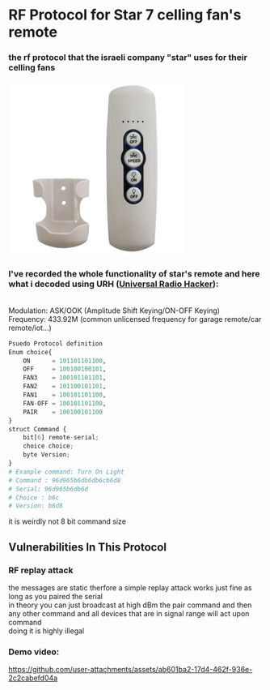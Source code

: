# RF Protocol for Star 7 celling fan's remote
### the rf protocol that the israeli company "star" uses for their celling fans
![](./images/remote.jpg "star remote control")


### I've recorded the whole functionality of star's remote and here what i decoded using URH ([Universal Radio Hacker](https://github.com/jopohl/urh)):
<br>
Modulation: ASK/OOK (Amplitude Shift Keying/ON-OFF Keying)
<br>
Frequency: 433.92M (common unlicensed frequency for garage remote/car remote/iot...)
<br>

``` py
Psuedo Protocol definition
Enum choice{
    ON      = 101101101100,
    OFF     = 100100100101,
    FAN3    = 100101101101,
    FAN2    = 101100101101,
    FAN1    = 100101101100,
    FAN-OFF = 100101101100,
    PAIR    = 100100101100
}
struct Command {
    bit[6] remote-serial;
    choice choice;
    byte Version;
}
# Example command: Turn On Light
# Command : 96d965b6db6db6cb6d8
# Serial: 96d965b6db6d
# Choice : b6c
# Version: b6d8
```
it is weirdly not 8 bit command size
<br>
## Vulnerabilities In This Protocol
### RF replay attack
the messages are static therfore a simple replay attack works just fine as long as you paired the serial
<br>
in theory you can just broadcast at high dBm the pair command and then <br>
any other command and all devices that are in signal range will act upon command<br>
doing it is highly illegal

### Demo video:
https://github.com/user-attachments/assets/ab601ba2-17d4-462f-936e-2c2cabefd04a

